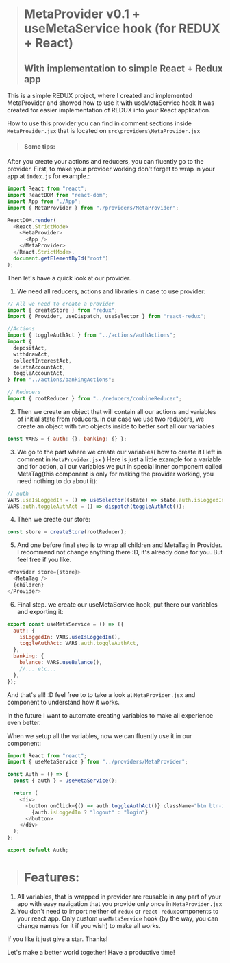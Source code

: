 > # MetaProvider v0.1 + useMetaService hook (for REDUX + React)
>
> ## With implementation to simple React + Redux app

This is a simple REDUX project, where I created and implemented MetaProvider and showed how to use it with useMetaService hook
It was created for easier implementation of REDUX into your React application.

How to use this provider you can find in comment sections inside `MetaProvider.jsx` that is located on `src\providers\MetaProvider.jsx`

> #### Some tips:

After you create your actions and reducers, you can fluently go to the provider.
First, to make your provider working don't forget to wrap in your app at `index.js` for example.:

```javascript
import React from "react";
import ReactDOM from "react-dom";
import App from "./App";
import { MetaProvider } from "./providers/MetaProvider";

ReactDOM.render(
  <React.StrictMode>
    <MetaProvider>
      <App />
    </MetaProvider>
  </React.StrictMode>,
  document.getElementById("root")
);
```

Then let's have a quick look at our provider.

1. We need all reducers, actions and libraries in case to use provider:

```javascript
// All we need to create a provider
import { createStore } from "redux";
import { Provider, useDispatch, useSelector } from "react-redux";

//Actions
import { toggleAuthAct } from "../actions/authActions";
import {
  depositAct,
  withdrawAct,
  collectInterestAct,
  deleteAccountAct,
  toggleAccountAct,
} from "../actions/bankingActions";

// Reducers
import { rootReducer } from "../reducers/combineReducer";
```

2. Then we create an object that will contain all our actions and variables of initial state from reducers.
   in our case we use two reducers, we create an object with two objects inside to better sort all our variables

```javascript
const VARS = { auth: {}, banking: {} };
```

3. We go to the part where we create our variables( how to create it I left in comment in `MetaProvider.jsx` )
   Here is just a little example for a variable and for action, all our variables we put in special inner component called MetaTag(this component is only for making the provider working, you need nothing to do about it):

```javascript
// auth
VARS.useIsLoggedIn = () => useSelector((state) => state.auth.isLoggedIn);
VARS.auth.toggleAuthAct = () => dispatch(toggleAuthAct());
```

4. Then we create our store:

```javascript
const store = createStore(rootReducer);
```

5. And one before final step is to wrap all children and MetaTag in Provider. I recommend not change anything there :D, it's already done for you. But feel free if you like.

```javascript
<Provider store={store}>
  <MetaTag />
  {children}
</Provider>
```

6. Final step. we create our useMetaService hook, put there our variables and exporting it:

```javascript
export const useMetaService = () => ({
  auth: {
    isLoggedIn: VARS.useIsLoggedIn(),
    toggleAuthAct: VARS.auth.toggleAuthAct,
  },
  banking: {
    balance: VARS.useBalance(),
    //... etc...
  },
});
```

And that's all! :D
feel free to to take a look at `MetaProvider.jsx` and component to understand how it works.

In the future I want to automate creating variables to make all experience even better.

When we setup all the variables, now we can fluently use it in our component:

```javascript
import React from "react";
import { useMetaService } from "../providers/MetaProvider";

const Auth = () => {
  const { auth } = useMetaService();

  return (
    <div>
      <button onClick={() => auth.toggleAuthAct()} className="btn btn-info">
        {auth.isLoggedIn ? "logout" : "login"}
      </button>
    </div>
  );
};

export default Auth;
```

> # Features:

1. All variables, that is wrapped in provider are reusable in any part of your app with easy navigation that you provide only once in `MetaProvider.jsx`
2. You don't need to import neither of `redux` or `react-redux`components to your react app. Only custom `useMetaService` hook (by the way, you can change names for it if you wish) to make all works.

If you like it just give a star. Thanks!

Let's make a better world together!
Have a productive time!
